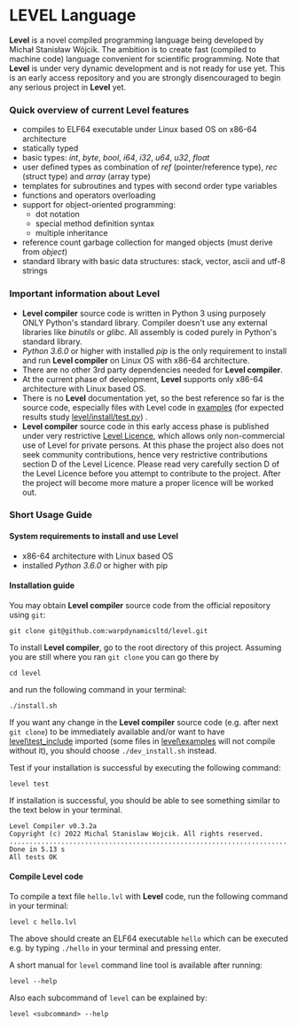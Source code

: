 # LEVEL Language

**Level** is a novel compiled programming language being developed by Michał Stanisław Wójcik.
The ambition is to create fast (compiled to machine code) language convenient for 
scientific programming.
Note that **Level** is under very dynamic development and is not ready for use yet.
This is an early access repository and you are strongly disencouraged to begin any serious project 
in **Level** yet.

### Quick overview of current Level features
- compiles to ELF64 executable under Linux based OS on x86-64 architecture 
- statically typed
- basic types: <i>int</i>, <i>byte</i>, <i>bool</i>, <i>i64</i>, <i>i32</i>, <i>u64</i>, <i>u32</i>, <i>float</i> 
- user defined types as combination of <i>ref</i> (pointer/reference type), <i>rec</i> (struct type) and <i>array</i> (array type)
- templates for subroutines and types with second order type variables
- functions and operators overloading
- support for object-oriented programming:
  - dot notation
  - special method definition syntax
  - multiple inheritance
- reference count garbage collection for manged objects (must derive from <i>object</i>)
- standard library with basic data structures: stack, vector, ascii and utf-8 strings

### Important information about Level

- **Level compiler** source code is written in Python 3 using purposely ONLY Python's standard library. Compiler doesn't use any external libraries like 
<i>binutils</i> or <i>glibc</i>. All assembly is coded purely in Python's standard library.
- <i>Python 3.6.0</i> or higher with installed <i>pip</i> is the only requirement to install and run **Level compiler** 
on Linux OS with x86-64 architecture.
- There are no other 3rd party dependencies needed for **Level compiler**.
- At the current phase of development, **Level** supports only x86-64 architecture with Linux based OS.
- There is no **Level** documentation yet, so the best reference so far is the source code, 
especially files with Level code in [examples](examples) (for expected results study 
[level/install/test.py](level/install/test.py)) .
- **Level compiler** source code in this early access phase is published under very restrictive [Level Licence](LICENCE.md), 
which allows only non-commercial use of Level for private persons. At this phase the project also 
does not seek community contributions, hence very restrictive contributions section D of the Level Licence.
Please read very carefully section D of the Level Licence before you attempt to contribute to the project.
After the project will become more mature a proper licence will be worked out.
 
### Short Usage Guide

#### System requirements to install and use Level
* x86-64 architecture with Linux based OS
* installed <i>Python 3.6.0</i> or higher with pip

#### Installation guide

You may obtain **Level compiler** source code from the official repository using `git`: 
```
git clone git@github.com:warpdynamicsltd/level.git
```
To install **Level compiler**, go to the root directory of this project.
Assuming you are still where you ran `git clone` you can go there by

```
cd level
```
and run the following command in your terminal:
```
./install.sh
```

If you want any change in the **Level compiler** source code (e.g. after next `git clone`) to be immediately available 
and/or want to have [level\test_include](test_include) imported 
(some files in [level\examples](examples) will not compile without it),
you should choose `./dev_install.sh`
instead.

Test if your installation is successful by executing the following command:

```
level test
```

If installation is successful, you should be able to see something 
similar to the text below in your terminal. 
```
Level Compiler v0.3.2a
Copyright (c) 2022 Michal Stanislaw Wojcik. All rights reserved.
..........................................................................................................................
Done in 5.13 s
All tests OK
```
#### Compile Level code

To compile a text file `hello.lvl` with **Level** code, run the following command 
in your terminal:
```
level c hello.lvl
```
The above should create an ELF64 executable `hello` which
can be executed e.g.
by typing `./hello` in your terminal and pressing enter.

A short manual for `level` command line tool is available after running:
```
level --help
```
Also each subcommand of `level` can be explained by:
```
level <subcommand> --help
```
